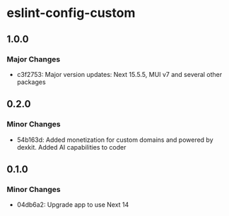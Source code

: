 # eslint-config-custom

## 1.0.0

### Major Changes

- c3f2753: Major version updates: Next 15.5.5, MUI v7 and several other packages

## 0.2.0

### Minor Changes

- 54b163d: Added monetization for custom domains and powered by dexkit. Added AI capabilities to coder

## 0.1.0

### Minor Changes

- 04db6a2: Upgrade app to use Next 14

